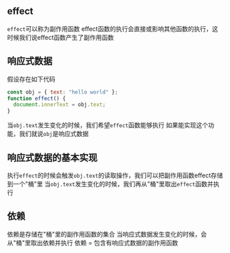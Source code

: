## effect

`effect`可以称为副作用函数
effect函数的执行会直接或影响其他函数的执行，这时候我们说effect函数产生了副作用函数

## 响应式数据

假设存在如下代码

```js
const obj = { text: "hello world" };
function effect() {
  document.innerText = obj.text;
}
```

当`obj.text`发生变化的时候，我们希望`effect`函数能够执行
如果能实现这个功能，我们就说`obj`是响应式数据

## 响应式数据的基本实现

执行`effect`的时候会触发`obj.text`的读取操作，我们可以把副作用函数effect存储到一个"桶"里
当`obj.text`发生变化的时候，我们再从"桶"里取出`effect`函数并执行

## 依赖

依赖是存储在"桶"里的副作用函数的集合
当响应式数据发生变化的时候，会从"桶"里取出依赖并执行
依赖 = 包含有响应式数据的副作用函数
